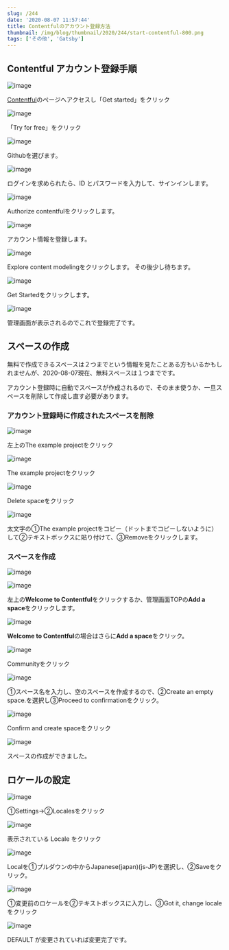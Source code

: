 ```yaml
---
slug: /244
date: '2020-08-07 11:57:44'
title: Contentfulのアカウント登録方法
thumbnail: /img/blog/thumbnail/2020/244/start-contentful-800.png
tags: ['その他', 'Gatsby']
---
```

## Contentful アカウント登録手順

![image](/img/blog/contents/2020/08/2.jpg)

[Contentful](https://www.contentful.com/)のページへアクセスし「Get started」をクリック

![image](/img/blog/contents/2020/08/IMG_1617.jpg)

「Try for free」をクリック

![image](/img/blog/contents/2020/08/4.jpg)

Githubを選びます。

![image](/img/blog/contents/2020/08/image-9.png)

ログインを求められたら、ID とパスワードを入力して、サインインします。

![image](/img/blog/contents/2020/08/6.jpg)

Authorize contentfulをクリックします。

![image](/img/blog/contents/2020/08/9.jpg)

アカウント情報を登録します。

![image](/img/blog/contents/2020/08/8.jpg)

Explore content modelingをクリックします。
その後少し待ちます。

![image](/img/blog/contents/2020/08/9-1.jpg)

Get Startedをクリックします。

![image](/img/blog/contents/2020/08/image-10.png)

管理画面が表示されるのでこれで登録完了です。

## スペースの作成

無料で作成できるスペースは２つまでという情報を見たことある方もいるかもしれませんが、2020-08-07現在、無料スペースは１つまでです。

アカウント登録時に自動でスペースが作成されるので、そのまま使うか、一旦スペースを削除して作成し直す必要があります。

### アカウント登録時に作成されたスペースを削除

![image](/img/blog/contents/2020/08/image-11.png)

左上のThe example projectをクリック

![image](/img/blog/contents/2020/08/18_2.jpg)

The example projectをクリック

![image](/img/blog/contents/2020/08/20.jpg)

Delete spaceをクリック

![image](/img/blog/contents/2020/08/21.jpg)

太文字の①The example projectをコピー（ドットまでコピーしないように）して②テキストボックスに貼り付けて、③Removeをクリックします。

### スペースを作成
![image](/img/blog/contents/2020/08/image-12.png)

![image](/img/blog/contents/2020/08/23.jpg)

左上の**Welcome to Contentful**をクリックするか、管理画面TOPの**Add a space**をクリックします。

![image](/img/blog/contents/2020/08/24.jpg)

**Welcome to Contentful**の場合はさらに**Add a space**をクリック。

![image](/img/blog/contents/2020/08/25.jpg)

Communityをクリック

![image](/img/blog/contents/2020/08/26-1.jpg)

①スペース名を入力し、空のスペースを作成するので、②Create an empty space.を選択し③Proceed to confirmationをクリック。

![image](/img/blog/contents/2020/08/image-14.png)

Confirm and create spaceをクリック

![image](/img/blog/contents/2020/08/image-15.png)

スペースの作成ができました。

## ロケールの設定

![image](/img/blog/contents/2020/08/27.jpg)

①Settings→②Localesをクリック

![image](/img/blog/contents/2020/08/28.jpg)

表示されている Locale をクリック

![image](/img/blog/contents/2020/08/29.jpg)

Localを①プルダウンの中からJapanese(japan)(js-JP)を選択し、②Saveをクリック。

![image](/img/blog/contents/2020/08/30.jpg)

①変更前のロケールを②テキストボックスに入力し、③Got it, change localeをクリック

![image](/img/blog/contents/2020/08/image-16.png)

DEFAULT が変更されていれば変更完了です。
